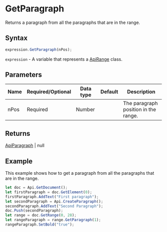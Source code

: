 # GetParagraph

Returns a paragraph from all the paragraphs that are in the range.

## Syntax

```javascript
expression.GetParagraph(nPos);
```

`expression` - A variable that represents a [ApiRange](../ApiRange.md) class.

## Parameters

| **Name** | **Required/Optional** | **Data type** | **Default** | **Description** |
| ------------- | ------------- | ------------- | ------------- | ------------- |
| nPos | Required | Number |  | The paragraph position in the range. |

## Returns

[ApiParagraph](../../ApiParagraph/ApiParagraph.md) \| null

## Example

This example shows how to get a paragraph from all the paragraphs that are in the range.

```javascript editor-
let doc = Api.GetDocument();
let firstParagraph = doc.GetElement(0);
firstParagraph.AddText("First paragraph");
let secondParagraph = Api.CreateParagraph();
secondParagraph.AddText("Second Paragraph");
doc.Push(secondParagraph);
let range = doc.GetRange(0, 28);
let rangeParagraph = range.GetParagraph(1);
rangeParagraph.SetBold("true");
```

